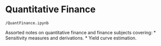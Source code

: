 # Quantitative Finance

`/QuantFinance.ipynb`

Assorted notes on quantitative finance and finance subjects covering:
    * Sensitivity measures and derivations.
    * Yield curve estimation.
